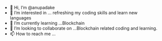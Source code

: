 - 👋 Hi, I’m @anupadake
- 👀 I’m interested in ... refreshing my coding skills and learn new languages
- 🌱 I’m currently learning ...Blockchain
- 💞️ I’m looking to collaborate on ...Blockchain related coding and learning.
- 📫 How to reach me ...

<!---
anupadake/anupadake is a ✨ special ✨ repository because its `README.md` (this file) appears on your GitHub profile.
You can click the Preview link to take a look at your changes.
--->
